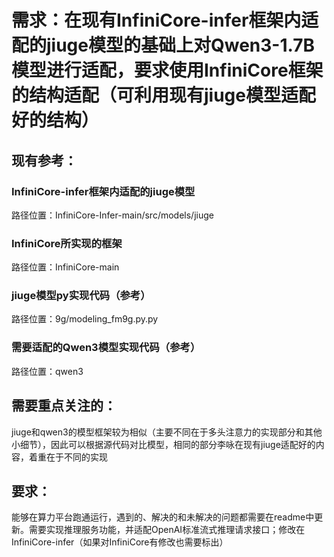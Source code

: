 # 需求：在现有InfiniCore-infer框架内适配的jiuge模型的基础上对Qwen3-1.7B模型进行适配，要求使用InfiniCore框架的结构适配（可利用现有jiuge模型适配好的结构）
## 现有参考：
### InfiniCore-infer框架内适配的jiuge模型
  路径位置：InfiniCore-Infer-main/src/models/jiuge
### InfiniCore所实现的框架
  路径位置：InfiniCore-main
### jiuge模型py实现代码（参考）
  路径位置：9g/modeling_fm9g.py.py
### 需要适配的Qwen3模型实现代码（参考）
  路径位置：qwen3
## 需要重点关注的：
  jiuge和qwen3的模型框架较为相似（主要不同在于多头注意力的实现部分和其他小细节），因此可以根据源代码对比模型，相同的部分李咏在现有jiuge适配好的内容，着重在于不同的实现
## 要求：
 能够在算力平台跑通运行，遇到的、解决的和未解决的问题都需要在readme中更新。需要实现推理服务功能，并适配OpenAI标准流式推理请求接口；修改在InfiniCore-infer（如果对InfiniCore有修改也需要标出）
